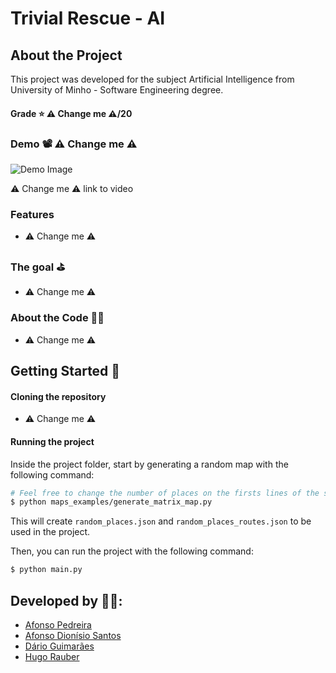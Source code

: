 # Trivial Rescue - AI

## About the Project

This project was developed for the subject Artificial Intelligence from University of Minho - Software Engineering degree.

#### Grade ⭐️ ⚠️ Change me ⚠️/20

### Demo 📽️ ⚠️ Change me ⚠️

![Demo Image](./readme/_.png)

⚠️ Change me ⚠️ link to video

### Features

* ⚠️ Change me ⚠️ 

### The goal ⛳️

* ⚠️ Change me ⚠️ 

### About the Code 🧑‍💻

* ⚠️ Change me ⚠️ 

## Getting Started 🚀

#### Cloning the repository

* ⚠️ Change me ⚠️ 

#### Running the project

Inside the project folder, start by generating a random map with the following command:

```bash
# Feel free to change the number of places on the firsts lines of the script
$ python maps_examples/generate_matrix_map.py
```

This will create `random_places.json` and `random_places_routes.json` to be used in the project.

Then, you can run the project with the following command:

```bash
$ python main.py
```


## Developed by 🧑‍💻:

- [Afonso Pedreira](https://github.com/afooonso)
- [Afonso Dionísio Santos](https://github.com/Afonso-santos)
- [Dário Guimarães](https://github.com/darguima)
- [Hugo Rauber](https://github.com/HugoLRauber)


